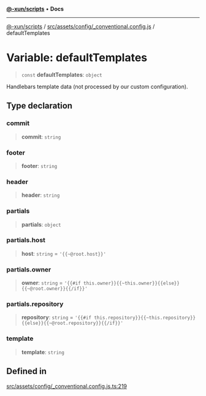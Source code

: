 [**@-xun/scripts**](../../../../../README.md) • **Docs**

***

[@-xun/scripts](../../../../../README.md) / [src/assets/config/\_conventional.config.js](../README.md) / defaultTemplates

# Variable: defaultTemplates

> `const` **defaultTemplates**: `object`

Handlebars template data (not processed by our custom configuration).

## Type declaration

### commit

> **commit**: `string`

### footer

> **footer**: `string`

### header

> **header**: `string`

### partials

> **partials**: `object`

### partials.host

> **host**: `string` = `'{{~@root.host}}'`

### partials.owner

> **owner**: `string` = `'{{#if this.owner}}{{~this.owner}}{{else}}{{~@root.owner}}{{/if}}'`

### partials.repository

> **repository**: `string` = `'{{#if this.repository}}{{~this.repository}}{{else}}{{~@root.repository}}{{/if}}'`

### template

> **template**: `string`

## Defined in

[src/assets/config/\_conventional.config.js.ts:219](https://github.com/Xunnamius/xscripts/blob/0bf89cad7426062a1d0f1ed6b9e69c1e60c734aa/src/assets/config/_conventional.config.js.ts#L219)
